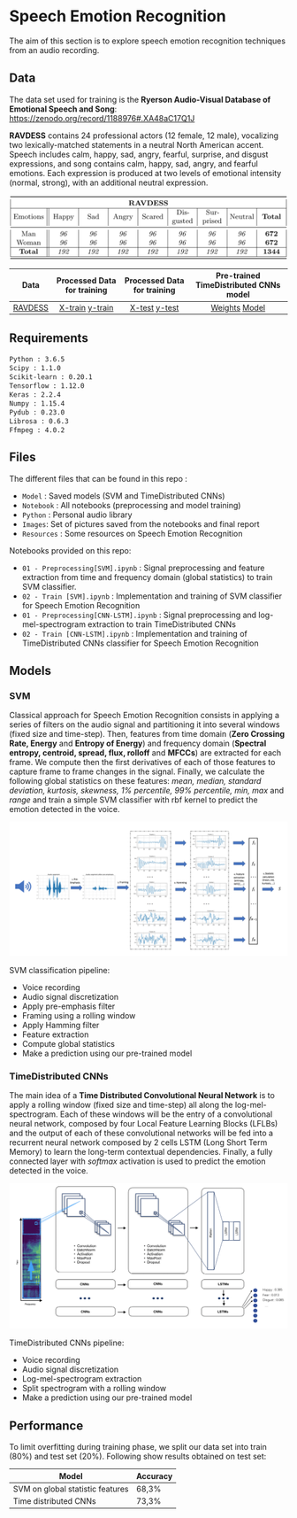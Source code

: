 # Speech Emotion Recognition

The aim of this section is to explore speech emotion recognition techniques from an audio recording.

## Data

The data set used for training is the **Ryerson Audio-Visual Database of Emotional Speech and Song**: https://zenodo.org/record/1188976#.XA48aC17Q1J

 **RAVDESS** contains 24 professional actors (12 female, 12 male), vocalizing two lexically-matched statements in a neutral North American accent. Speech includes calm, happy, sad, angry, fearful, surprise, and disgust expressions, and song contains calm, happy, sad, angry, and fearful emotions. Each expression is produced at two levels of emotional intensity (normal, strong), with an additional neutral expression.

 ![image](Images/RAVDESS.png)

| Data | Processed Data for training | Processed Data for training | Pre-trained TimeDistributed CNNs model|
|:----:|:---------------------------:|:---------------------------:|:-------------------------------------:|
| [RAVDESS](https://drive.google.com/file/d/1OL2Kx9dPdeZWoue6ofHcUNs5jwpfh4Fc/view?usp=sharing) | [X-train](https://drive.google.com/file/d/1qv-y0FhaRy5Np8DF3a8Xty8xLvvv4QH4/view?usp=sharing) [y-train](https://drive.google.com/file/d/1y5j43I09Xe6RHK8BsHP8_ZNkUuTehhgY/view?usp=sharing) | [X-test](https://drive.google.com/file/d/1MN1Fxc_sDR1ZDQmPdFMwlnhP4qn9d8bT/view?usp=sharing) [y-test](https://drive.google.com/file/d/1ovvCXumkEP1oLxErgMgyIg1Z1Eih430W/view?usp=sharing)| [Weights](https://drive.google.com/file/d/1pQ5QahXJ3dPDXhyPkQ7rS1fOHWKHcIdX/view?usp=sharing) [Model](https://drive.google.com/file/d/1TuKN2PbFvoClaobL3aOW1KmA0e2eEc-O/view?usp=sharing) | [Colab Notebook](https://colab.research.google.com/drive/1EY8m7uj3BzU-OsjAPGBqoapw1OSUHhum)|


## Requirements

```
Python : 3.6.5
Scipy : 1.1.0
Scikit-learn : 0.20.1
Tensorflow : 1.12.0
Keras : 2.2.4
Numpy : 1.15.4
Pydub : 0.23.0
Librosa : 0.6.3
Ffmpeg : 4.0.2
```


## Files

The different files that can be found in this repo :
- `Model` : Saved models (SVM and TimeDistributed CNNs)
- `Notebook` : All notebooks (preprocessing and model training)
- `Python` : Personal audio library
- `Images`: Set of pictures saved from the notebooks and final report
- `Resources` : Some resources on Speech Emotion Recognition

Notebooks provided on this repo:
- `01 - Preprocessing[SVM].ipynb` : Signal preprocessing and feature extraction from time and frequency domain (global statistics) to train SVM classifier.
- `02 - Train [SVM].ipynb` : Implementation and training of SVM classifier for Speech Emotion Recognition
- `01 - Preprocessing[CNN-LSTM].ipynb` :  Signal preprocessing and log-mel-spectrogram extraction to train TimeDistributed CNNs
- `02 - Train [CNN-LSTM].ipynb` : Implementation and training of TimeDistributed CNNs classifier for Speech Emotion Recognition


## Models

### SVM

Classical approach for Speech Emotion Recognition consists in applying a series of filters on the audio signal and partitioning it into several windows (fixed size and time-step). Then, features from time domain (**Zero Crossing Rate, Energy** and **Entropy of Energy**) and frequency domain (**Spectral entropy, centroid, spread, flux, rolloff** and **MFCCs**) are extracted for each frame. We compute then the first derivatives of each of those features to capture frame to frame changes in the signal. Finally, we calculate the following global statistics on these features: *mean, median, standard deviation, kurtosis, skewness, 1% percentile, 99% percentile, min, max* and *range* and train a simple SVM classifier with rbf kernel to predict the emotion detected in the voice.

 ![image](Images/features_stats.png)

SVM classification pipeline:
- Voice recording
- Audio signal discretization
- Apply pre-emphasis filter
- Framing using a rolling window
- Apply Hamming filter
- Feature extraction
- Compute global statistics
- Make a prediction using our pre-trained model


### TimeDistributed CNNs

The main idea of a **Time Distributed Convolutional Neural Network** is to apply a rolling window (fixed size and time-step) all along the log-mel-spectrogram. Each of these windows will be the entry of a convolutional neural network, composed by four Local Feature Learning Blocks (LFLBs) and the output of each of these convolutional networks will be fed into a recurrent neural network composed by 2 cells LSTM (Long Short Term Memory) to learn the long-term contextual dependencies. Finally, a fully connected layer with *softmax* activation is used to predict the emotion detected in the voice.

 ![image](Images/sound_pipeline.png)

TimeDistributed CNNs pipeline:
- Voice recording
- Audio signal discretization
- Log-mel-spectrogram extraction
- Split spectrogram with a rolling window
- Make a prediction using our pre-trained model


## Performance

To limit overfitting during training phase, we split our data set into train (80%) and test set (20%). Following show results obtained on test set:

|       Model                             |   Accuracy    |
|-----------------------------------------|---------------|
| SVM on global statistic features        |     68,3%     |
| Time distributed CNNs                   |     73,3%     |
